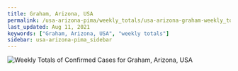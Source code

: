 ```yaml
---
title: Graham, Arizona, USA
permalink: /usa-arizona-pima/weekly_totals/usa-arizona-graham-weekly_totals.html
last_updated: Aug 11, 2021
keywords: ["Graham, Arizona, USA", "weekly totals"]
sidebar: usa-arizona-pima_sidebar
---
```


![Weekly Totals of Confirmed Cases for Graham, Arizona, USA](/covid_tracker/images/graphs/usa-arizona-graham-weekly_totals_graph.png)
